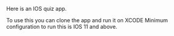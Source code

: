 Here is an IOS quiz app.

To use this you can clone the app and run it on XCODE
Minimum configuration to run this is IOS 11 and above.
